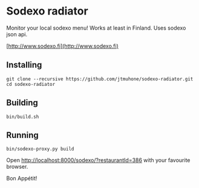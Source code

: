 Sodexo radiator
===============

Monitor your local sodexo menu! Works at least in Finland.
Uses sodexo json api.

[http://www.sodexo.fi](http://www.sodexo.fi)

Installing
----------

    git clone --recursive https://github.com/jtmuhone/sodexo-radiator.git
    cd sodexo-radiator

Building
--------

    bin/build.sh

Running
-------

    bin/sodexo-proxy.py build

Open <http://localhost:8000/sodexo/?restaurantId=386> with your favourite browser.

Bon Appétit!
